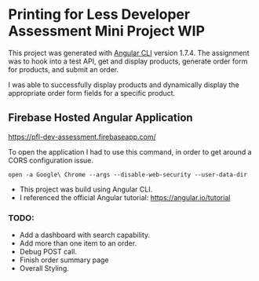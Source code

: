 # Printing for Less Developer Assessment Mini Project WIP

This project was generated with [Angular CLI](https://github.com/angular/angular-cli) version 1.7.4. The assignment was to hook into a test API, get and display products, generate order form for products, and submit an order.

I was able to successfully display products and dynamically display the appropriate order form fields for a specific product.

## Firebase Hosted Angular Application

https://pfl-dev-assessment.firebaseapp.com/

To open the application I had to use this command, in order to get around a CORS configuration issue.

```
open -a Google\ Chrome --args --disable-web-security --user-data-dir
```

* This project was build using Angular CLI.
* I referenced the official Angular tutorial: https://angular.io/tutorial


### TODO:
* Add a dashboard with search capability.
* Add more than one item to an order.
* Debug POST call.
* Finish order summary page
* Overall Styling.
